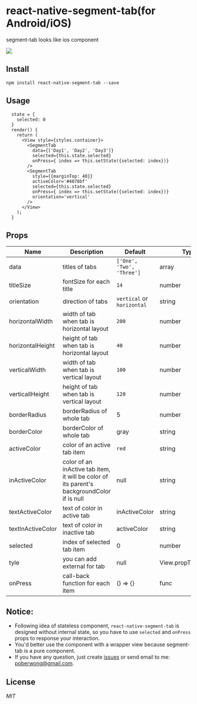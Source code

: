 # react-native-segment-tab(for Android/iOS)
segment-tab looks like ios component

![](http://ww2.sinaimg.cn/large/005zU9b3gw1f642kp0hzgj30af0iidg2.jpg)

## Install
`npm install react-native-segment-tab --save`

## Usage
```
  state = {
    selected: 0
  }
  render() {
    return (
      <View style={styles.container}>
        <SegmentTab
          data={['Day1', 'Day2', 'Day3']}
          selected={this.state.selected}
          onPress={ index => this.setState({selected: index})}
        />
        <SegmentTab
          style={{marginTop: 40}}
          activeColor='#4078bf'
          selected={this.state.selected}
          onPress={ index => this.setState({selected: index})}
          orientation='vertical'
        />
      </View>
    );
  }
```
## Props
 Name | Description | Default | Type
------|-------------|----------|-----------
data | titles of tabs  | `['One', 'Two', 'Three']` | array
titleSize  | fontSize for each title | `14`| number
orientation | direction of tabs | `vertical` or `horizontal` | string
horizontalWidth | width of tab when tab is horizontal layout| `200` | number
horizontalHeight | height of tab when tab is horizontal layout| `40` | number
verticalWidth | width of tab when tab is vertical layout| `100` | number
verticallHeight | height of tab when tab is vertical layout| `120` | number
borderRadius | borderRadius of whole tab | 5 | number
borderColor  | borderColor of whole tab | gray | string
activeColor | color of an active tab item | `red`| string
inActiveColor | color of an inActive tab item, it will be color of its parent's backgroundColor if is null | null | string
textActiveColor | text of color in active tab | inActiveColor | string
textInActiveColor | text of color in inactive tab | activeColor | string
selected | index of selected tab item | 0 | number
tyle | you can add external for tab | null | View.propTypes.style
onPress | call-back function for each item | () => {} | func

## Notice:
  * Following idea of stateless component, `react-native-segment-tab` is designed without internal state, so you have to use `selected` and `onPress` props to response your interaction.
  * You'd better use the component with a wrapper view because segment-tab is a pure component.
  * If you have any question, just create [issues](https://github.com/Bob1993/react-native-segment-tab/issues) or send email to me: <poberwong@gmail.com>.
  
## License  
*MIT*  
